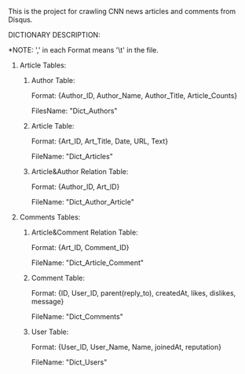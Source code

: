 This is the project for crawling CNN news articles and comments from Disqus.

DICTIONARY DESCRIPTION:

*NOTE: ',' in each Format means '\t' in the file.

1. Article Tables:

    1) Author Table:

        Format: {Author_ID, Author_Name, Author_Title, Article_Counts}

        FilesName: "Dict_Authors"

    2) Article Table:

        Format: {Art_ID, Art_Title, Date, URL, Text}

        FileName: "Dict_Articles"

    3) Article&Author Relation Table:

        Format: {Author_ID, Art_ID}

        FileName: "Dict_Author_Article"

2. Comments Tables:

    1) Article&Comment Relation Table:

        Format: {Art_ID, Comment_ID}

        FileName: "Dict_Article_Comment"

    2) Comment Table:

        Format: {ID, User_ID, parent(reply_to), createdAt, likes, dislikes, message}

        FileName: "Dict_Comments"

    3) User Table:

        Format: {User_ID, User_Name, Name, joinedAt, reputation}

        FileName: "Dict_Users"


